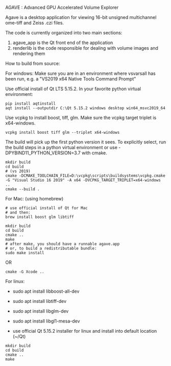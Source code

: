 AGAVE : Advanced GPU Accelerated Volume Explorer

Agave is a desktop application for viewing 16-bit unsigned multichannel ome-tiff and Zeiss .czi files.

The code is currently organized into two main sections:

1. agave_app is the Qt front end of the application
2. renderlib is the code responsible for dealing with volume images and rendering them

How to build from source:

For windows:
Make sure you are in an environment where vsvarsall has been run, e.g. a "VS2019 x64 Native Tools Command Prompt"

Use official install of Qt LTS 5.15.2.
In your favorite python virtual environment:
```
pip install aqtinstall
aqt install --outputdir C:\Qt 5.15.2 windows desktop win64_msvc2019_64
```
Use vcpkg to install boost, tiff, glm. Make sure the vcpkg target triplet is x64-windows.
```
vcpkg install boost tiff glm --triplet x64-windows
```

The build will pick up the first python version it sees. To explicitly select, run the build steps in a python virtual environment or use -DPYBIND11_PYTHON_VERSION=3.7 with cmake.

```
mkdir build
cd build
# (vs 2019)
cmake -DCMAKE_TOOLCHAIN_FILE=D:\vcpkg\scripts\buildsystems\vcpkg.cmake -G "Visual Studio 16 2019" -A x64 -DVCPKG_TARGET_TRIPLET=x64-windows ..
cmake --build .
```

For Mac: (using homebrew)

```
# use official install of Qt for Mac
# and then:
brew install boost glm libtiff

mkdir build
cd build
cmake ..
make
# after make, you should have a runnable agave.app
# or, to build a redistributable bundle:
sudo make install
```

OR

```
cmake -G Xcode ..
```

For linux:

- sudo apt install libboost-all-dev
- sudo apt install libtiff-dev
- sudo apt install libglm-dev
- sudo apt install libgl1-mesa-dev

- use official Qt 5.15.2 installer for linux and install into default location (~/Qt)

```
mkdir build
cd build
cmake ..
make
```
